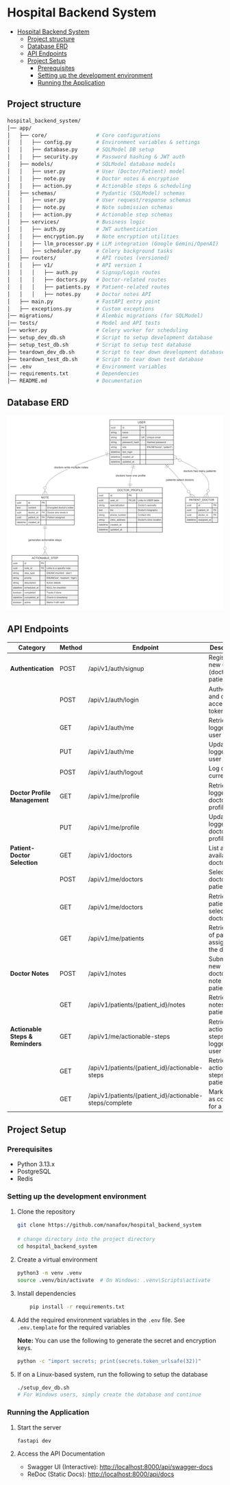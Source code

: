 # Hospital Backend System

<!--toc:start-->
- [Hospital Backend System](#hospital-backend-system)
  - [Project structure](#project-structure)
  - [Database ERD](#database-erd)
  - [API Endpoints](#api-endpoints)
  - [Project Setup](#project-setup)
    - [Prerequisites](#prerequisites)
    - [Setting up the development environment](#setting-up-the-development-environment)
    - [Running the Application](#running-the-application)
<!--toc:end-->

## Project structure

```bash
hospital_backend_system/
│── app/
│   ├── core/                # Core configurations
│   │   ├── config.py        # Environment variables & settings
│   │   ├── database.py      # SQLModel DB setup
│   │   ├── security.py      # Password hashing & JWT auth
│   ├── models/              # SQLModel database models
│   │   ├── user.py          # User (Doctor/Patient) model
│   │   ├── note.py          # Doctor notes & encryption
│   │   ├── action.py        # Actionable steps & scheduling
│   ├── schemas/             # Pydantic (SQLModel) schemas
│   │   ├── user.py          # User request/response schemas
│   │   ├── note.py          # Note submission schemas
│   │   ├── action.py        # Actionable step schemas
│   ├── services/            # Business logic
│   │   ├── auth.py          # JWT authentication
│   │   ├── encryption.py    # Note encryption utilities
│   │   ├── llm_processor.py # LLM integration (Google Gemini/OpenAI)
│   │   ├── scheduler.py     # Celery background tasks
│   ├── routers/             # API routes (versioned)
│   │   ├── v1/              # API version 1
│   │   │   ├── auth.py      # Signup/Login routes
│   │   │   ├── doctors.py   # Doctor-related routes
│   │   │   ├── patients.py  # Patient-related routes
│   │   │   ├── notes.py     # Doctor notes API
│   ├── main.py              # FastAPI entry point
│   ├── exceptions.py        # Custom exceptions
│── migrations/              # Alembic migrations (for SQLModel)
│── tests/                   # Model and API tests
│── worker.py                # Celery worker for scheduling
├── setup_dev_db.sh          # Script to setup development database
├── setup_test_db.sh         # Script to setup test database
├── teardown_dev_db.sh       # Script to tear down development database
├── teardown_test_db.sh      # Script to tear down test database
│── .env                     # Environment variables
│── requirements.txt         # Dependencies
│── README.md                # Documentation
```

## Database ERD

![Hospital Backend System ERD](./images/hospital_backend_erd.png)

## API Endpoints

| Category                   | Method | Endpoint                     | Description |
|----------------------------|--------|------------------------------|-------------|
| **Authentication**         | POST   | /api/v1/auth/signup          | Register a new user (doctor or patient) |
|                            | POST   | /api/v1/auth/login           | Authenticate and obtain access token |
|                            | GET    | /api/v1/auth/me              | Retrieve logged-in user details |
|                            | PUT    | /api/v1/auth/me              | Update logged-in user profile |
|                            | POST   | /api/v1/auth/logout          | Log out current user |
| **Doctor Profile Management** | GET    | /api/v1/me/profile           | Retrieve logged-in doctor’s profile |
|                            | PUT    | /api/v1/me/profile           | Update logged-in doctor’s profile |
| **Patient-Doctor Selection** | GET    | /api/v1/doctors              | List all available doctors |
|                            | POST   | /api/v1/me/doctors           | Select doctors as a patient |
|                            | GET    | /api/v1/me/doctors           | Retrieve patient’s selected doctors |
|                            | GET    | /api/v1/me/patients          | Retrieve list of patients assigned to the doctor |
| **Doctor Notes**           | POST   | /api/v1/notes                | Submit a new doctor’s note for a patient |
|                            | GET    | /api/v1/patients/{patient_id}/notes | Retrieve all notes for a patient |
| **Actionable Steps & Reminders** | GET    | /api/v1/me/actionable-steps  | Retrieve actionable steps for logged-in user |
|                            | GET    | /api/v1/patients/{patient_id}/actionable-steps | Retrieve actionable steps for a patient |
|                            | GET    | /api/v1/patients/{patient_id}/actionable-steps/complete | Mark step as complete for a patient |

## Project Setup

### Prerequisites

- Python 3.13.x
- PostgreSQL
- Redis

### Setting up the development environment

1. Clone the repository

    ```bash
    git clone https://github.com/nanafox/hospital_backend_system

    # change directory into the project directory
    cd hospital_backend_system
    ```

2. Create a virtual environment

    ```bash
    python3 -m venv .venv
    source .venv/bin/activate  # On Windows: .venv\Scripts\activate
    ```

3. Install dependencies

    ```bash
        pip install -r requirements.txt
    ```

4. Add the required environment variables in the `.env` file.
   See `.env.template` for the required variables

   **Note:** You can use the following to generate the secret and encryption
   keys.

   ```bash
   python -c "import secrets; print(secrets.token_urlsafe(32))"
   ```

5. If on a Linux-based system, run the following to setup the database

    ```bash
    ./setup_dev_db.sh
    # For Windows users, simply create the database and continue
    ```

### Running the Application

1. Start the server

    ```bash
    fastapi dev
    ```

2. Access the API Documentation

    - Swagger UI (Interactive): <http://localhost:8000/api/swagger-docs>
    - ReDoc (Static Docs): <http://localhost:8000/api/docs>
